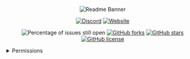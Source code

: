<div align="center">

![Readme Banner](https://i.imgur.com/U1a6TRi.png)

[![Discord](https://img.shields.io/discord/889460117953720351?color=%237289DA&logo=discord&logoColor=white&style=for-the-badge)](https://discord.gg/FQ7jmGBd6c)
[![Website](https://img.shields.io/badge/-website-orange?style=for-the-badge&logo=internet-explorer&logoColor=white)](https://eternalcode.pl/)

![Percentage of issues still open](https://img.shields.io/github/issues/EternalCodeTeam/EternalCheck?style=for-the-badge)
[![GitHub forks](https://img.shields.io/github/forks/EternalCodeTeam/EternalCheck?style=for-the-badge)](https://github.com/EternalCodeTeam/EternalCheck/network)
[![GitHub stars](https://img.shields.io/github/stars/EternalCodeTeam/EternalCheck?style=for-the-badge)](https://github.com/EternalCodeTeam/EternalCheck/stargazers)
[![GitHub license](https://img.shields.io/github/license/EternalCodeTeam/EternalCheck?style=for-the-badge)](https://github.com/EternalCodeTeam/EternalCheck/blob/master/LICENSE)    
    
</div>

<details><summary>Permissions</summary>

- eternalcheck.check - `/check <start/end/ban>`
- eternalcheck.check.reload - `/check reload`
- eternalcheck.check.set - `/check set`
- eternalcheck.bypass - permission not allowing to check the specified user

</details>
